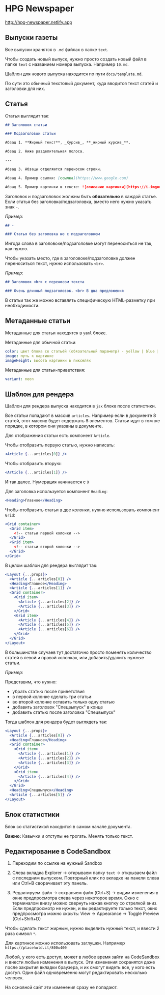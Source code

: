 # HPG Newspaper

http://hpg-newspaper.netlify.app

## Выпуски газеты

Все выпуски хранятся в `.md` файлах в папке `text`.

Чтобы создать новый выпуск, нужно просто создать новый файл в папке `text` с названием номера выпуска. Например `10.md`.

Шаблон для нового выпуска находится по пути `docs/template.md`.

По сути это обычный текстовый документ, куда вводится текст статей и заголовки для них.

## Статья

Статья выглядит так:

```md
## Заголовок статьи

### Подзаголовок статьи

Абзац 1. **Жирный текст**, _Курсив_, **_жирный курсив_**.

Абзац 2. Ниже разделительная полоса.

---

Абзац 3. Абзацы отделяются переносом строки.

Абзац 4. Пример ссылки: [ссылка](https://www.google.com)

Абзац 5. Пример картинки в тексте: ![описание картинки](https://i.imgur.com/pDLMRbi.png)
```

Заголовок и подзаголовок жолжны быть **обязательно** в каждой статье.
Если статья без заголовка/подзаголовка, вместо него нужно указать знак `-`.

_Пример_:

```md
## -

### Статья без заголовка но с подзаголовком
```

Ингода слова в заголовоке/подзаголовке могут переноситься не так, как нужно.

Чтобы указать место, где в заголовоке/подзаголовке должен переноситься текст, нужно использовать `<br>`.

_Пример_:

```md
## Заголовок <br> с переносом текста

### Очень длинный подзаголовок. <br> В два предложения
```

В статьи так же можно вставлять специфическую HTML-разметку при необходимости.

## Метаданные статьи

Метаданные для статьи находятся в `yaml` блоке.

Метаданные для обычной статьи:

```yaml
color: цвет блока со статьёй (обязательный параметр) - yellow | blue | white | red
image: путь к картинке
imageHeight: высота картинки в пикселях
```

Метаданные для статьи-приветствия:

```yaml
variant: neon
```

## Шаблон для рендера

Шаблон для рендера выпуска находится в `jsx` блоке после статистики.

Все статьи попадают в массив `articles`.
Например если в документе 8 статей, этот массив будет содержать 8 элементов.
Статьи идут в том же порядке, в котором они указаны в документе.

Для отображения статьи есть компонент `Article`.

Чтобы отобразить первую статью, нужно написать:

```jsx
<Article {...articles[0]} />
```

Чтобы отобразить вторую:

```jsx
<Article {...articles[1]} />
```

И так далее. Нумерация начинается с `0`

Для заголовка используется компонент `Heading`:

```jsx
<Heading>Главное</Heading>
```

Чтобы отобразить статьи в две колонки, нужно использовать компонент `Grid`:

```jsx
<Grid container>
  <Grid item>
    <!-- статьи первой колонки -->
  </Grid>
  <Grid item>
    <!-- статьи второй колонки -->
  </Grid>
</Grid>
```

В целом шаблон для рендера выглядит так:

```jsx
<Layout {...props}>
  <Article {...articles[0]} />
  <Heading>Главное</Heading>
  <Article {...articles[1]} />
  <Grid container>
    <Grid item>
      <Article {...articles[2]} />
      <Article {...articles[3]} />
    </Grid>
    <Grid item>
      <Article {...articles[4]} />
      <Article {...articles[5]} />
      <Article {...articles[6]} />
    </Grid>
  </Grid>
</Layout>
```

В большинстве случаев тут достаточно просто поменять количество статей в левой и правой колонках, или добавить/удалить нужные статьи.

_Пример_:

Представим, что нужно:

- убрать статью после приветствия
- в первой колонке сделать три статьи
- во второй колонке оставить только одну статью
- добавить заголовок "Спецвыпуск" в конце
- добавить статью после заголовка "Спецвыпуск"

Тогда шаблон для рендера будет выглядеть так:

```jsx
<Layout {...props}>
  <Article {...articles[0]} />
  <Heading>Главное</Heading>
  <Grid container>
    <Grid item>
      <Article {...articles[1]} />
      <Article {...articles[2]} />
      <Article {...articles[3]} />
    </Grid>
    <Grid item>
      <Article {...articles[4]} />
    </Grid>
  </Grid>
  <Heading>Спецвыпуск</Heading>
  <Article {...articles[5]} />
</Layout>
```

## Блок статистики

Блок со статистикой находится в самом начале документа.

**Важно:** Кавычки и отступы не трогать. Менять только текст.

## Редактирование в CodeSandbox

1. Переходим по ссылке на нужный Sandbox

2. Слева вкладка Explorer → открываем папку `text` → открываем файл с последним выпуском.
   Повторный клик по вкладке на панели слева или Ctrl+B сворачивает эту панель.

3. Редактируем файл → сохраняем файл (Ctrl+S) → видим изменения в окне предпросмотра слева через некоторое время.
   Окно с терминалом внизу можно свернуть нажав кнопку со стрелкой вниз.
   Если предпросмотр не нужен, и вы редактируете только текст, окно предпросмотра можно скрыть: View → Appearance → Toggle Preview (Ctrl+Shift+D)

Чтобы сделать текст жирным, нужно выделить нужный текст, и ввести 2 раза символ `*`.

Для картинок можно использовать заглушки. Например `https://placehold.it/800x400`

Любой, у кого есть доступ, может в любое время зайти на CodeSandbox и внести любые изменения в выпуск.
Эти изменения сохранятся даже после закрытия вкладки браузера, и их смогут видеть все, у кого есть доступ.
Один файл одновременно могут редактировать несколько человек.

На основной сайт эти изменения сразу не попадают.
